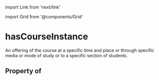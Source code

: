 import Link from 'next/link'
  
import Grid from '@components/Grid'

# hasCourseInstance

An offering of the course at a specific time and place or through specific media or mode of study or to a specific section of students.

## Property of



